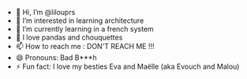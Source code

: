 - 👋 Hi, I’m @lilouprs
- 👀 I’m interested in learning architecture
- 🌱 I’m currently learning in a french system
- 💞️ I love pandas and chouquettes
- 📫 How to reach me : DON'T REACH ME !!!
- 😄 Pronouns: Bad B***h
- ⚡ Fun fact: I love my besties Eva and Maëlle (aka Evouch and Malou)
